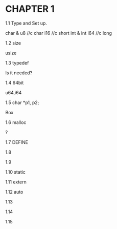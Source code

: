 # CHAPTER 1

1.1 Type and Set up.

char & u8 //c char
i16 //c short int & int
i64 //c long

1.2 size 

usize 

1.3 typedef

Is it needed?

1.4 64bit

u64,i64

1.5 char *p1, p2;

Box

1.6 malloc

?

1.7 DEFINE

1.8 

1.9 

1.10 static

1.11 extern

1.12 auto

1.13 

1.14

1.15 


